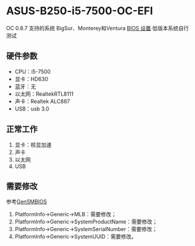 # ASUS-B250-i5-7500-OC-EFI
OC 0.8.7
支持的系统 BigSur、Monterey和Ventura
[BIOS 设置](https://zhuanlan.zhihu.com/p/65124550) 低版本系统自行测试

## 硬件参数

- CPU：i5-7500
- 显卡：HD630
- 蓝牙：无
- 以太网：RealtekRTL8111
- 声卡：Realtek ALC887
- USB：usb 3.0

## 正常工作

1. 显卡：核显加速
2. 声卡
3. 以太网
4. USB

## 需要修改
参考[GenSMBIOS](https://github.com/corpnewt/GenSMBIOS)

1. PlatformInfo->Generic->MLB：需要修改；
2. PlatformInfo->Generic->SystemProductName：需要修改；
3. PlatformInfo->Generic->SystemSerialNumber：需要修改；
4. PlatformInfo->Generic->SystemUUID：需要修改。
